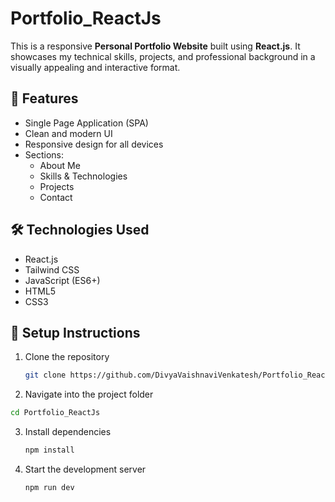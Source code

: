 # Portfolio_ReactJs
This is a responsive **Personal Portfolio Website** built using **React.js**. It showcases my technical skills, projects, and professional background in a visually appealing and interactive format.

## 🚀 Features

- Single Page Application (SPA)
- Clean and modern UI
- Responsive design for all devices
- Sections:
  - About Me
  - Skills & Technologies
  - Projects
  - Contact

## 🛠️ Technologies Used

- React.js
- Tailwind CSS
- JavaScript (ES6+)
- HTML5
- CSS3

## 🔧 Setup Instructions

1. Clone the repository  
   ```bash
   git clone https://github.com/DivyaVaishnaviVenkatesh/Portfolio_ReactJs.git
   ```
2. Navigate into the project folder
  ``` bash
  cd Portfolio_ReactJs
 ```
3. Install dependencies
   ```bash
   npm install
   ```
4. Start the development server
   ```bash
   npm run dev
    ```
 
